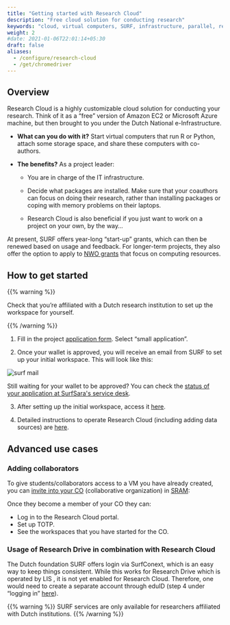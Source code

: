 ```yaml
---
title: "Getting started with Research Cloud"
description: "Free cloud solution for conducting research"
keywords: "cloud, virtual computers, SURF, infrastructure, parallel, research cloud, service desk"
weight: 2
#date: 2021-01-06T22:01:14+05:30
draft: false
aliases:
  - /configure/research-cloud
  - /get/chromedriver
---
```


## Overview

Research Cloud is a highly customizable cloud solution for conducting your research. Think of it as a “free” version of Amazon EC2 or Microsoft Azure machine, but then brought to you under the Dutch National e-Infrastructure.

 -  **What can you do with it?**
 Start virtual computers that run R or Python, attach some storage space, and share these computers with co-authors.

 -  **The benefits?** As a project leader:

    -  You are in charge of the IT infrastructure.

    -  Decide what packages are installed. Make sure that your coauthors can focus on doing their research, rather than installing packages or coping with memory problems on their laptops.

    - Research Cloud is also beneficial if you just want to work on a project on your own, by the way…

At present, SURF offers year-long “start-up” grants, which can then be renewed based on usage and feedback. For longer-term projects, they also offer the option to apply to [NWO grants](https://www.nwo.nl/en/calls/computing-time-national-computer-facilities-2021) that focus on computing resources.

## How to get started

{{% warning %}}

Check that you’re affiliated with a Dutch research institution to set up the workspace for yourself.

{{% /warning %}}

1. Fill in the project [application form](https://www.surf.nl/en/research-ict/apply-for-access-to-compute-services). Select “small application”.

2. Once your wallet is approved, you will receive an email from SURF to set up your initial workspace. This will look like this:

  ![surf mail](../surf_mail.png)
  
  Still waiting for your wallet to be approved? You can check the [status of your application at SurfSara's service desk](https://servicedesk.surfsara.nl).

3. After setting up the initial workspace, access it [here](https://portal.live.surfresearchcloud.nl/).

4. Detailed instructions to operate Research Cloud (including adding data sources) are [here](https://servicedesk.surfsara.nl/wiki/display/WIKI/How+to+get+on+board).



## Advanced use cases

### Adding collaborators
To give students/collaborators access to a VM you have already created, you can [invite into your CO](https://wiki.surfnet.nl/display/SRAM/Invite+CO+admins+and+members) (collaborative organization) in [SRAM](https://sbs.sram.surf.nl/):

Once they become a member of your CO they can:

 -  Log in to the Research Cloud portal.
 -  Set up TOTP.
 -  See the workspaces that you have started for the CO.

### Usage of Research Drive in combination with Research Cloud

The Dutch foundation SURF offers login via SurfConext, which is an easy way to keep things consistent. While this works for Research Drive which is operated by LIS <link here>, it is not yet enabled for Research Cloud. Therefore, one would need to create a separate account through eduID (step 4 under “logging in” [here](https://servicedesk.surfsara.nl/wiki/display/WIKI/How+to+get+on+board)).

{{% warning %}}
SURF services are only available for researchers affiliated with Dutch institutions.
{{% /warning %}}
